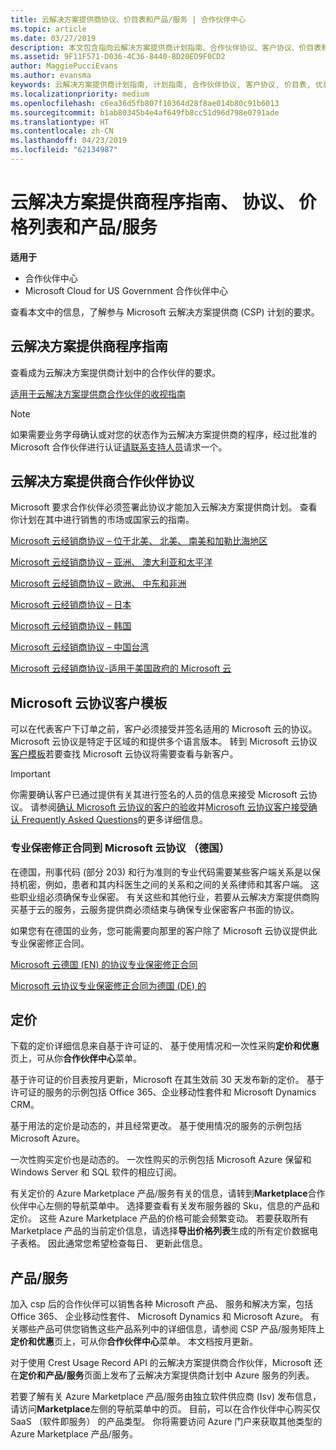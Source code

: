```yaml
---
title: 云解决方案提供商协议、价目表和产品/服务 | 合作伙伴中心
ms.topic: article
ms.date: 03/27/2019
description: 本文包含指向云解决方案提供商计划指南、合作伙伴协议、客户协议、价目表和产品/服务的链接。
ms.assetid: 9F11F571-D036-4C36-8440-8D20ED9F0CD2
author: MaggiePucciEvans
ms.author: evansma
keywords: 云解决方案提供商计划指南, 计划指南, 合作伙伴协议, 客户协议, 价目表, 优惠
ms.localizationpriority: medium
ms.openlocfilehash: c6ea36d5fb807f10364d28f8ae014b80c91b6013
ms.sourcegitcommit: b1ab80345b4e4af649fb8cc51d96d798e0791ade
ms.translationtype: HT
ms.contentlocale: zh-CN
ms.lasthandoff: 04/23/2019
ms.locfileid: "62134987"
---
```

# <a name="cloud-solution-provider-program-guide-agreements-price-lists-and-offers"></a>云解决方案提供商程序指南、 协议、 价格列表和产品/服务

**适用于**

-  合作伙伴中心
-  Microsoft Cloud for US Government 合作伙伴中心


查看本文中的信息，了解参与 Microsoft 云解决方案提供商 (CSP) 计划的要求。

## <a name="cloud-solution-provider-program-guide"></a>云解决方案提供商程序指南

查看成为云解决方案提供商计划中的合作伙伴的要求。

[适用于云解决方案提供商合作伙伴的收视指南](https://go.microsoft.com/fwlink/p/?LinkId=617100)

>[!Note]
>如果需要业务字母确认或对您的状态作为云解决方案提供商的程序，经过批准的 Microsoft 合作伙伴进行认证[请联系支持人员](https://partner.microsoft.com/pcv/servicerequests/create)请求一个。

## <a name="cloud-solution-provider-partner-agreement"></a>云解决方案提供商合作伙伴协议

Microsoft 要求合作伙伴必须签署此协议才能加入云解决方案提供商计划。 查看你计划在其中进行销售的市场或国家云的指南。

[Microsoft 云经销商协议 – 位于北美、 北美、 南美和加勒比海地区](https://download.microsoft.com/download/2/C/8/2C8CAC17-FCE7-4F51-9556-4D77C7022DF5/MCRA2018_AOC_ENG_Sep2018_CR.pdf)

[Microsoft 云经销商协议 – 亚洲、 澳大利亚和太平洋](https://download.microsoft.com/download/2/C/8/2C8CAC17-FCE7-4F51-9556-4D77C7022DF5/MCRA2018_APOC_ENG_Mar2019_CR.pdf)

[Microsoft 云经销商协议 – 欧洲、 中东和非洲](https://download.microsoft.com/download/2/C/8/2C8CAC17-FCE7-4F51-9556-4D77C7022DF5/MCRA2018_EOC_ENG_Sep2018_CR.pdf)

[Microsoft 云经销商协议 – 日本](https://download.microsoft.com/download/2/C/8/2C8CAC17-FCE7-4F51-9556-4D77C7022DF5/MCRA2018_JPN_ENG_Sep2018_CR.pdf)

[Microsoft 云经销商协议 – 韩国](https://download.microsoft.com/download/2/C/8/2C8CAC17-FCE7-4F51-9556-4D77C7022DF5/MCRA2018_KOR_ENG_Sep2018_CR.pdf)

[Microsoft 云经销商协议 – 中国台湾](https://download.microsoft.com/download/2/C/8/2C8CAC17-FCE7-4F51-9556-4D77C7022DF5/MCRA2018_TAI_ENG_Sep2018_CR.pdf)

[Microsoft 云经销商协议-适用于美国政府的 Microsoft 云](https://download.microsoft.com/download/2/C/8/2C8CAC17-FCE7-4F51-9556-4D77C7022DF5/MCRA2018_AOC_USGCC_ENG_Feb2019_CR.pdf)

## <a name="microsoft-cloud-agreement-customer-templates"></a>Microsoft 云协议客户模板

可以在代表客户下订单之前，客户必须接受并签名适用的 Microsoft 云的协议。 Microsoft 云协议是特定于区域的和提供多个语言版本。 转到 Microsoft 云协议[客户模板](agreements.md)若要查找 Microsoft 云协议将需要查看与新客户。

>[!IMPORTANT]
>你需要确认客户已通过提供有关其进行签名的人员的信息来接受 Microsoft 云协议。 请参阅[确认 Microsoft 云协议的客户的验收](confirm-consent.md)并[Microsoft 云协议客户接受确认 Frequently Asked Questions](confirm-consent-faq.md)的更多详细信息。

### <a name="professional-secrecy-amendment-to-the-microsoft-cloud-agreement-germany"></a>专业保密修正合同到 Microsoft 云协议 （德国）

在德国，刑事代码 (部分 203) 和行为准则的专业代码需要某些客户端关系是以保持机密，例如，患者和其内科医生之间的关系和之间的关系律师和其客户端。 这些职业组必须确保专业保密。 有关这些和其他行业，若要从云解决方案提供商购买基于云的服务，云服务提供商必须结束与确保专业保密客户书面的协议。

如果您有在德国的业务，您可能需要向那里的客户除了 Microsoft 云协议提供此专业保密修正合同。

[Microsoft 云德国 (EN) 的协议专业保密修正合同](https://go.microsoft.com/fwlink/?linkid=2030827&clcid=0x409)

[Microsoft 云协议专业保密修正合同为德国 (DE) 的](https://go.microsoft.com/fwlink/?linkid=2030827&clcid=0x407)

## <a name="pricing"></a>定价

下载的定价详细信息来自基于许可证的、 基于使用情况和一次性采购**定价和优惠**页上，可从你**合作伙伴中心**菜单。

基于许可证的价目表按月更新，Microsoft 在其生效前 30 天发布新的定价。 基于许可证的服务的示例包括 Office 365、企业移动性套件和 Microsoft Dynamics CRM。 

基于用法的定价是动态的，并且经常更改。 基于使用情况的服务的示例包括 Microsoft Azure。

一次性购买定价也是动态的。 一次性购买的示例包括 Microsoft Azure 保留和 Windows Server 和 SQL 软件的相应订阅。

有关定价的 Azure Marketplace 产品/服务有关的信息，请转到**Marketplace**合作伙伴中心左侧的导航菜单中。 选择要查看有关发布服务器的 Sku，信息的产品和定价。 这些 Azure Marketplace 产品的价格可能会频繁变动。 若要获取所有 Marketplace 产品的当前定价信息，请选择**导出价格列表**生成的所有定价数据电子表格。 因此通常您希望检查每日、 更新此信息。

## <a name="offers"></a>产品/服务

加入 csp 后的合作伙伴可以销售各种 Microsoft 产品、 服务和解决方案，包括 Office 365、 企业移动性套件、 Microsoft Dynamics 和 Microsoft Azure。 有关哪些产品可供您销售这些产品系列中的详细信息，请参阅 CSP 产品/服务矩阵上**定价和优惠**页上，可从你**合作伙伴中心**菜单。 本文档按月更新。

对于使用 Crest Usage Record API 的云解决方案提供商合作伙伴，Microsoft 还在**定价和产品/服务**页面上发布了云解决方案提供商计划中 Azure 服务的列表。

若要了解有关 Azure Marketplace 产品/服务由独立软件供应商 (Isv) 发布信息，请访问**Marketplace**左侧的导航菜单中的页。 目前，可以在合作伙伴中心购买仅 SaaS （软件即服务） 的产品类型。 你将需要访问 Azure 门户来获取其他类型的 Azure Marketplace 产品/服务。
